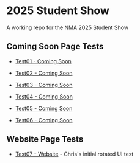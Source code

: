 # 2025 Student Show

A working repo for the NMA 2025 Student Show

## Coming Soon Page Tests
- [Test01 - Coming Soon](https://newmediaarts.github.io/2025studentshow/test01-comingsoon/index.html)

- [Test02 - Coming Soon](https://newmediaarts.github.io/2025studentshow/test02-comingsoon/index.html)

- [Test03 - Coming Soon](https://newmediaarts.github.io/2025studentshow/test03-comingsoon/index.html)

- [Test04 - Coming Soon](https://newmediaarts.github.io/2025studentshow/test04-comingsoon/index.html)

- [Test05 - Coming Soon](https://newmediaarts.github.io/2025studentshow/test05-comingsoon/index.html)

- [Test06 - Coming Soon](https://newmediaarts.github.io/2025studentshow/test06-comingsoon/index.html)

## Website Page Tests
- [Test07 - Website](https://newmediaarts.github.io/2025studentshow/test07-website/index.html) - Chris's initial rotated UI test